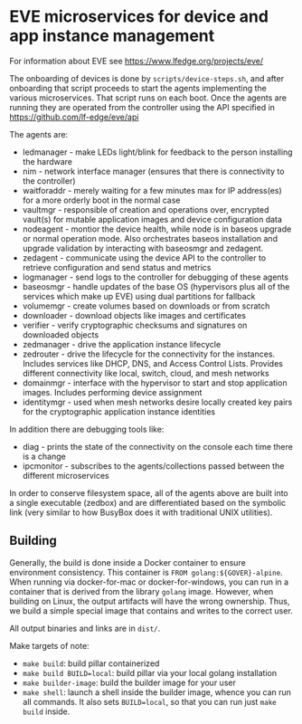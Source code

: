 # EVE microservices for device and app instance management

For information about EVE see <https://www.lfedge.org/projects/eve/>

The onboarding of devices is done by `scripts/device-steps.sh`, and after onboarding that script proceeds to start the agents implementing the various microservices. That script runs on each boot. Once the agents are running they are operated from the controller using the API specified in <https://github.com/lf-edge/eve/api>

The agents are:

- ledmanager - make LEDs light/blink for feedback to the person installing the hardware
- nim - network interface manager (ensures that there is connectivity to the controller)
- waitforaddr - merely waiting for a few minutes max for IP address(es) for a more orderly boot in the normal case
- vaultmgr - responsible of creation and operations over, encrypted vault(s) for mutable application images and device configuration data
- nodeagent - montior the device health, while node is in baseos upgrade or normal operation mode. Also orchestrates baseos installation and upgrade validation by interacting with baseosmgr and zedagent.
- zedagent - communicate using the device API to the controller to retrieve configuration and send status and metrics
- logmanager - send logs to the controller for debugging of these agents
- baseosmgr - handle updates of the base OS (hypervisors plus all of the services which make up EVE) using dual partitions for fallback
- volumemgr - create volumes based on downloads or from scratch
- downloader - download objects like images and certificates
- verifier - verify cryptographic checksums and signatures on downloaded objects
- zedmanager - drive the application instance lifecycle
- zedrouter - drive the lifecycle for the connectivity for the instances. Includes services like DHCP, DNS, and Access Control Lists. Provides different connectivity like local, switch, cloud, and mesh networks
- domainmgr - interface with the hypervisor to start and stop application images. Includes performing device assignment
- identitymgr - used when mesh networks desire locally created key pairs for the cryptographic application instance identities

In addition there are debugging tools like:

- diag - prints the state of the connectivity on the console each time there is a change
- ipcmonitor - subscribes to the agents/collections passed between the different microservices

In order to conserve filesystem space, all of the agents above are built into a single executable (zedbox) and are differentiated based on the symbolic link (very similar to how BusyBox does it with traditional UNIX utilities).

## Building

Generally, the build is done inside a Docker container to ensure environment consistency. This container is `FROM golang:${GOVER}-alpine`. When running via docker-for-mac or docker-for-windows, you can run in a container that is derived from the library `golang` image. However, when building on Linux, the output artifacts will have the wrong ownership. Thus, we build a simple special image that contains and writes to the correct user.

All output binaries and links are in `dist/`.

Make targets of note:

- `make build`: build pillar containerized
- `make build BUILD=local`: build pillar via your local golang installation
- `make builder-image`: build the builder image for your user
- `make shell`: launch a shell inside the builder image, whence you can run all commands. It also sets `BUILD=local`, so that you can run just `make build` inside.

